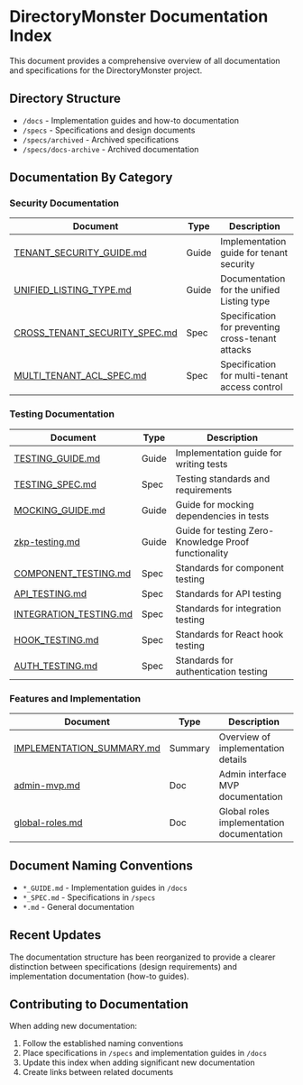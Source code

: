 # DirectoryMonster Documentation Index

This document provides a comprehensive overview of all documentation and specifications for the DirectoryMonster project.

## Directory Structure

- `/docs` - Implementation guides and how-to documentation
- `/specs` - Specifications and design documents
- `/specs/archived` - Archived specifications
- `/specs/docs-archive` - Archived documentation

## Documentation By Category

### Security Documentation

| Document | Type | Description |
|----------|------|-------------|
| [TENANT_SECURITY_GUIDE.md](/docs/TENANT_SECURITY_GUIDE.md) | Guide | Implementation guide for tenant security |
| [UNIFIED_LISTING_TYPE.md](/docs/UNIFIED_LISTING_TYPE.md) | Guide | Documentation for the unified Listing type |
| [CROSS_TENANT_SECURITY_SPEC.md](/specs/CROSS_TENANT_SECURITY_SPEC.md) | Spec | Specification for preventing cross-tenant attacks |
| [MULTI_TENANT_ACL_SPEC.md](/specs/MULTI_TENANT_ACL_SPEC.md) | Spec | Specification for multi-tenant access control |

### Testing Documentation

| Document | Type | Description |
|----------|------|-------------|
| [TESTING_GUIDE.md](/docs/TESTING_GUIDE.md) | Guide | Implementation guide for writing tests |
| [TESTING_SPEC.md](/specs/TESTING_SPEC.md) | Spec | Testing standards and requirements |
| [MOCKING_GUIDE.md](/docs/MOCKING_GUIDE.md) | Guide | Guide for mocking dependencies in tests |
| [zkp-testing.md](/docs/zkp-testing.md) | Guide | Guide for testing Zero-Knowledge Proof functionality |
| [COMPONENT_TESTING.md](/specs/COMPONENT_TESTING.md) | Spec | Standards for component testing |
| [API_TESTING.md](/specs/API_TESTING.md) | Spec | Standards for API testing |
| [INTEGRATION_TESTING.md](/specs/INTEGRATION_TESTING.md) | Spec | Standards for integration testing |
| [HOOK_TESTING.md](/specs/HOOK_TESTING.md) | Spec | Standards for React hook testing |
| [AUTH_TESTING.md](/specs/AUTH_TESTING.md) | Spec | Standards for authentication testing |

### Features and Implementation

| Document | Type | Description |
|----------|------|-------------|
| [IMPLEMENTATION_SUMMARY.md](/IMPLEMENTATION_SUMMARY.md) | Summary | Overview of implementation details |
| [admin-mvp.md](/docs/admin-mvp.md) | Doc | Admin interface MVP documentation |
| [global-roles.md](/docs/global-roles.md) | Doc | Global roles implementation documentation |

## Document Naming Conventions

- `*_GUIDE.md` - Implementation guides in `/docs`
- `*_SPEC.md` - Specifications in `/specs`
- `*.md` - General documentation

## Recent Updates

The documentation structure has been reorganized to provide a clearer distinction between specifications (design requirements) and implementation documentation (how-to guides).

## Contributing to Documentation

When adding new documentation:

1. Follow the established naming conventions
2. Place specifications in `/specs` and implementation guides in `/docs`
3. Update this index when adding significant new documentation
4. Create links between related documents
